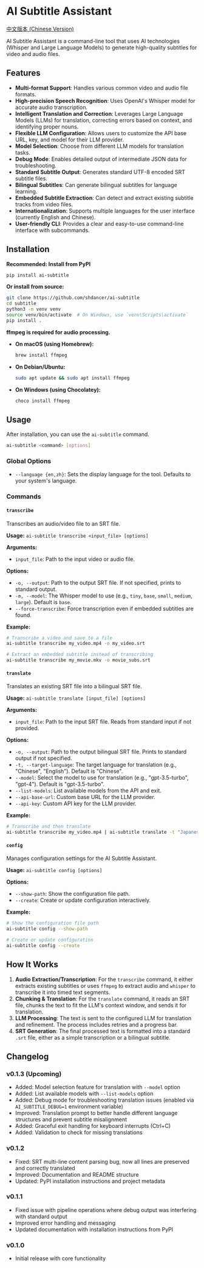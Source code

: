 

# AI Subtitle Assistant

[中文版本 (Chinese Version)](README_zh.md)

AI Subtitle Assistant is a command-line tool that uses AI technologies (Whisper and Large Language Models) to generate high-quality subtitles for video and audio files.

## Features

*   **Multi-format Support**: Handles various common video and audio file formats.
*   **High-precision Speech Recognition**: Uses OpenAI's Whisper model for accurate audio transcription.
*   **Intelligent Translation and Correction**: Leverages Large Language Models (LLMs) for translation, correcting errors based on context, and identifying proper nouns.
*   **Flexible LLM Configuration**: Allows users to customize the API base URL, key, and model for their LLM provider.
*   **Model Selection**: Choose from different LLM models for translation tasks.
*   **Debug Mode**: Enables detailed output of intermediate JSON data for troubleshooting.
*   **Standard Subtitle Output**: Generates standard UTF-8 encoded SRT subtitle files.
*   **Bilingual Subtitles**: Can generate bilingual subtitles for language learning.
*   **Embedded Subtitle Extraction**: Can detect and extract existing subtitle tracks from video files.
*   **Internationalization**: Supports multiple languages for the user interface (currently English and Chinese).
*   **User-friendly CLI**: Provides a clear and easy-to-use command-line interface with subcommands.

## Installation

**Recommended: Install from PyPI**
```bash
pip install ai-subtitle
```

**Or install from source:**
```bash
git clone https://github.com/shdancer/ai-subtitle
cd subtitle
python3 -m venv venv
source venv/bin/activate  # On Windows, use `venv\Scripts\activate`
pip install .
```

**ffmpeg is required for audio processing.**
*   **On macOS (using Homebrew):**
    ```bash
    brew install ffmpeg
    ```
*   **On Debian/Ubuntu:**
    ```bash
    sudo apt update && sudo apt install ffmpeg
    ```
*   **On Windows (using Chocolatey):**
    ```bash
    choco install ffmpeg
    ```

## Usage

After installation, you can use the `ai-subtitle` command.

```bash
ai-subtitle <command> [options]
```

### Global Options
*   `--language {en,zh}`: Sets the display language for the tool. Defaults to your system's language.

### Commands

#### `transcribe`
Transcribes an audio/video file to an SRT file.

**Usage:**
`ai-subtitle transcribe <input_file> [options]`

**Arguments:**
*   `input_file`: Path to the input video or audio file.

**Options:**
*   `-o, --output`: Path to the output SRT file. If not specified, prints to standard output.
*   `-m, --model`: The Whisper model to use (e.g., `tiny`, `base`, `small`, `medium`, `large`). Default is `base`.
*   `--force-transcribe`: Force transcription even if embedded subtitles are found.

**Example:**
```bash
# Transcribe a video and save to a file
ai-subtitle transcribe my_video.mp4 -o my_video.srt

# Extract an embedded subtitle instead of transcribing
ai-subtitle transcribe my_movie.mkv -o movie_subs.srt
```

#### `translate`
Translates an existing SRT file into a bilingual SRT file.

**Usage:**
`ai-subtitle translate [input_file] [options]`

**Arguments:**
*   `input_file`: Path to the input SRT file. Reads from standard input if not provided.

**Options:**
*   `-o, --output`: Path to the output bilingual SRT file. Prints to standard output if not specified.
*   `-t, --target-language`: The target language for translation (e.g., "Chinese", "English"). Default is "Chinese".
*   `--model`: Select the model to use for translation (e.g., "gpt-3.5-turbo", "gpt-4"). Default is "gpt-3.5-turbo".
*   `--list-models`: List available models from the API and exit.
*   `--api-base-url`: Custom base URL for the LLM provider.
*   `--api-key`: Custom API key for the LLM provider.

**Example:**
```bash
# Transcribe and then translate
ai-subtitle transcribe my_video.mp4 | ai-subtitle translate -t "Japanese" -o bilingual.srt
```

#### `config`
Manages configuration settings for the AI Subtitle Assistant.

**Usage:**
`ai-subtitle config [options]`

**Options:**
*   `--show-path`: Show the configuration file path.
*   `--create`: Create or update configuration interactively.

**Example:**
```bash
# Show the configuration file path
ai-subtitle config --show-path

# Create or update configuration
ai-subtitle config --create
```

## How It Works

1.  **Audio Extraction/Transcription**: For the `transcribe` command, it either extracts existing subtitles or uses `ffmpeg` to extract audio and `whisper` to transcribe it into timed text segments.
2.  **Chunking & Translation**: For the `translate` command, it reads an SRT file, chunks the text to fit the LLM's context window, and sends it for translation.
3.  **LLM Processing**: The text is sent to the configured LLM for translation and refinement. The process includes retries and a progress bar.
4.  **SRT Generation**: The final processed text is formatted into a standard `.srt` file, either as a simple transcription or a bilingual subtitle.

## Changelog

### v0.1.3 (Upcoming)
- Added: Model selection feature for translation with `--model` option
- Added: List available models with `--list-models` option
- Added: Debug mode for troubleshooting translation issues (enabled via `AI_SUBTITLE_DEBUG=1` environment variable)
- Improved: Translation prompt to better handle different language structures and prevent subtitle misalignment
- Added: Graceful exit handling for keyboard interrupts (Ctrl+C)
- Added: Validation to check for missing translations

### v0.1.2
- Fixed: SRT multi-line content parsing bug, now all lines are preserved and correctly translated
- Improved: Documentation and README structure
- Updated: PyPI installation instructions and project metadata

### v0.1.1
- Fixed issue with pipeline operations where debug output was interfering with standard output
- Improved error handling and messaging
- Updated documentation with installation instructions from PyPI

### v0.1.0
- Initial release with core functionality
